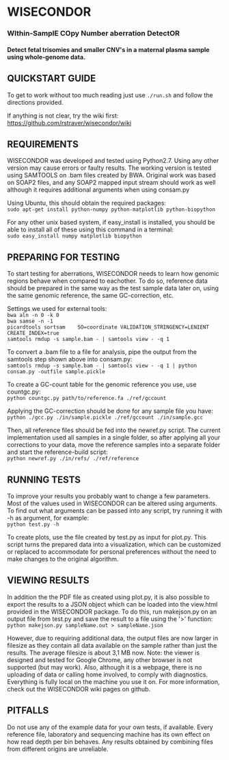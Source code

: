 # WISECONDOR
### WIthin-SamplE COpy Number aberration DetectOR
#### Detect fetal trisomies and smaller CNV's in a maternal plasma sample using whole-genome data.

## QUICKSTART GUIDE

To get to work without too much reading just use `./run.sh` and follow the directions provided.

If anything is not clear, try the wiki first:  
https://github.com/rstraver/wisecondor/wiki



## REQUIREMENTS

WISECONDOR was developed and tested using Python2.7. Using any other version may cause errors or faulty results. The working version is tested using SAMTOOLS on .bam files created by BWA. Original work was based on SOAP2 files, and any SOAP2 mapped input stream should work as well although it requires additional arguments when using consam.py

Using Ubuntu, this should obtain the required packages:  
`sudo apt-get install python-numpy python-matplotlib python-biopython`

For any other unix based system, if easy_install is installed, you should be able to install all of these using this command in a terminal:  
`sudo easy_install numpy matplotlib biopython`



## PREPARING FOR TESTING

To start testing for aberrations, WISECONDOR needs to learn how genomic regions behave when compared to eachother. To do so, reference data should be prepared in the same way as the test sample data later on, using the same genomic reference, the same GC-correction, etc.

Settings we used for external tools:  
`bwa aln -n 0 -k 0`  
`bwa samse -n -1`  
`picardtools sortsam	SO=coordinate VALIDATION_STRINGENCY=LENIENT CREATE_INDEX=true`  
`samtools rmdup -s sample.bam - | samtools view - -q 1`  

To convert a .bam file to a file for analysis, pipe the output from the samtools step shown above into consam.py:  
`samtools rmdup -s sample.bam - | samtools view - -q 1 | python consam.py -outfile sample.pickle`

To create a GC-count table for the genomic reference you use, use countgc.py:  
`python countgc.py path/to/reference.fa ./ref/gccount`

Applying the GC-correction should be done for any sample file you have:  
`python ./gcc.py ./in/sample.pickle ./ref/gccount ./in/sample.gcc`

Then, all reference files should be fed into the newref.py script. The current implementation used all samples in a single folder, so after applying all your corrections to your data, move the reference samples into a separate folder and start the reference-build script:  
`python newref.py ./in/refs/ ./ref/reference`



## RUNNING TESTS

To improve your results you probably want to change a few parameters. Most of the values used in WISECONDOR can be altered using arguments. To find out what arguments can be passed into any script, try running it with -h as argument, for example:  
`python test.py -h`
	
To create plots, use the file created by test.py as input for plot.py. This script turns the prepared data into a visualization, which can be customized or replaced to accommodate for personal preferences without the need to make changes to the original algorithm.



## VIEWING RESULTS

In addition the the PDF file as created using plot.py, it is also possible to export the results to a JSON object which can be loaded into the view.html provided in the WISECONDOR package. To do this, run makejson.py on an output file from test.py and save the result to a file using the '>' function:  
`python makejson.py sampleName.out > sampleName.json`

However, due to requiring additional data, the output files are now larger in filesize as they contain all data available on the sample rather than just the results. The average filesize is about 3,1 MB now.
Note: the viewer is designed and tested for Google Chrome, any other browser is not supported (but may work). Also, although it is a webpage, there is no uploading of data or calling home involved, to comply with diagnostics. Everything is fully local on the machine you use it on.
For more information, check out the WISECONDOR wiki pages on github.



## PITFALLS

Do not use any of the example data for your own tests, if available. Every reference file, laboratory and sequencing machine has its own effect on how read depth per bin behaves. Any results obtained by combining files from different origins are unreliable.
